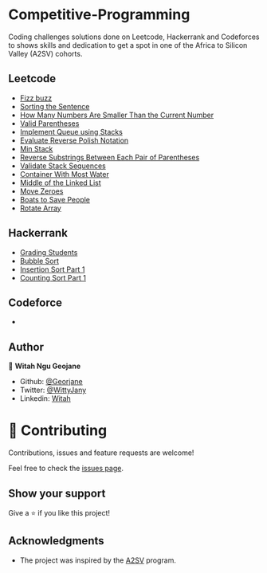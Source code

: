 # Competitive-Programming
Coding challenges solutions done on Leetcode, Hackerrank and Codeforces to shows skills and dedication to get a spot in one of the Africa to Silicon Valley (A2SV) cohorts.

## Leetcode 
- [Fizz buzz](https://github.com/Georjane/Competitive-Programming/blob/main/Leetcode/fizzbuzz.js)
- [Sorting the Sentence](https://github.com/Georjane/Competitive-Programming/blob/main/Leetcode/SortingtheSentence.js)
- [How Many Numbers Are Smaller Than the Current Number](https://github.com/Georjane/Competitive-Programming/blob/main/Leetcode/HowManyNumbersAreSmallerThantheCurrentNumber.js)
- [Valid Parentheses](https://github.com/Georjane/Competitive-Programming/blob/main/Leetcode/ValidParentheses.js)
- [Implement Queue using Stacks](https://github.com/Georjane/Competitive-Programming/blob/main/Leetcode/ImplementQueueusingStacks.js)
- [Evaluate Reverse Polish Notation](https://github.com/Georjane/Competitive-Programming/blob/main/Leetcode/Evaluate%20Reverse%20Polish%20Notation.js)
- [Min Stack](https://github.com/Georjane/Competitive-Programming/blob/main/Leetcode/Min%20Stack.js)
- [Reverse Substrings Between Each Pair of Parentheses](https://github.com/Georjane/Competitive-Programming/blob/main/Leetcode/Reverse%20Substrings%20Between%20Each%20Pair%20of%20Parentheses.js)
- [Validate Stack Sequences](https://github.com/Georjane/Competitive-Programming/blob/main/Leetcode/Validate%20Stack%20Sequences.js)
- [Container With Most Water](https://github.com/Georjane/Competitive-Programming/blob/main/Leetcode/Container%20With%20Most%20Water.js)
- [Middle of the Linked List](https://github.com/Georjane/Competitive-Programming/blob/main/Leetcode/Middle%20of%20the%20Linked%20List.js)
- [Move Zeroes](https://github.com/Georjane/Competitive-Programming/blob/main/Leetcode/Move%20Zeroes.js)
- [Boats to Save People](https://github.com/Georjane/Competitive-Programming/blob/main/Leetcode/Boats%20to%20Save%20People.js)
- [Rotate Array](https://github.com/Georjane/Competitive-Programming/blob/main/Leetcode/Rotate%20Array.js)


## Hackerrank 
- [Grading Students](https://github.com/Georjane/Competitive-Programming/blob/main/Hackerrank/GradingStudents.js)
- [Bubble Sort](https://github.com/Georjane/Competitive-Programming/blob/main/Hackerrank/BubbleSort.js)
- [Insertion Sort Part 1](https://github.com/Georjane/Competitive-Programming/blob/main/Hackerrank/InsertionSortPart1.js)
- [Counting Sort Part 1](https://github.com/Georjane/Competitive-Programming/blob/main/Hackerrank/CountingSort1.js)

## Codeforce 
- [](https://github.com/Georjane/Coding-Challenges/blob/master/hackernoon/anagram.rb)

## Author

👤 **Witah Ngu Geojane**

- Github: [@Georjane](https://github.com/Georjane)
- Twitter: [@WittyJany](https://twitter.com/WittyJany)
- Linkedin: [Witah](https://www.linkedin.com/in/witah-georjane)



# 🤝 Contributing

Contributions, issues and feature requests are welcome!

Feel free to check the [issues page](https://github.com/Georjane/Competitive-Programming/issues).

## Show your support

Give a ⭐️ if you like this project!

## Acknowledgments

- The project was inspired by the [A2SV](https://a2sv.org/) program.

